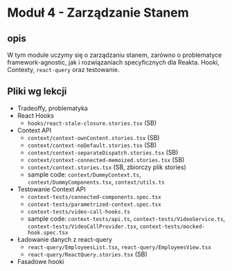 # Moduł 4 - Zarządzanie Stanem

## opis

W tym module uczymy się o zarządzaniu stanem, zarówno o problematyce framework-agnostic, jak i rozwiązaniach specyficznych dla Reakta. Hooki, Contexty, `react-query` oraz testowanie.

## Pliki wg lekcji

- Tradeoffy, problematyka
- React Hooks
  - `hooks/react-stale-closure.stories.tsx` (SB)
- Context API
  - `context/context-ownContent.stories.tsx` (SB)
  - `context/context-noDefault.stories.tsx` (SB)
  - `context/context-separateDispatch.stories.tsx` (SB)
  - `context/context-connected-memoized.stories.tsx` (SB)
  - `context/context.stories.tsx` (SB, zbiorczy plik stories)
  - sample code: `context/DummyContext.ts`, `context/DummyComponents.tsx`, `context/utils.ts`
- Testowanie Context API
  - `context-tests/connected-components.spec.tsx`
  - `context-tests/parametrized-context.spec.tsx`
  - `context-tests/video-call-hooks.ts`
  - sample code: `context-tests/api.ts`, `context-tests/VideoService.ts`, `context-tests/VideoCallProvider.tsx`, `context-tests/mocked-hook.spec.tsx`
- Ładowanie danych z react-query
  - `react-query/EmployeesList.tsx`, `react-query/EmployeesView.tsx`
  - `react-query/ReactQuery.stories.tsx` (SB)
- Fasadowe hooki
